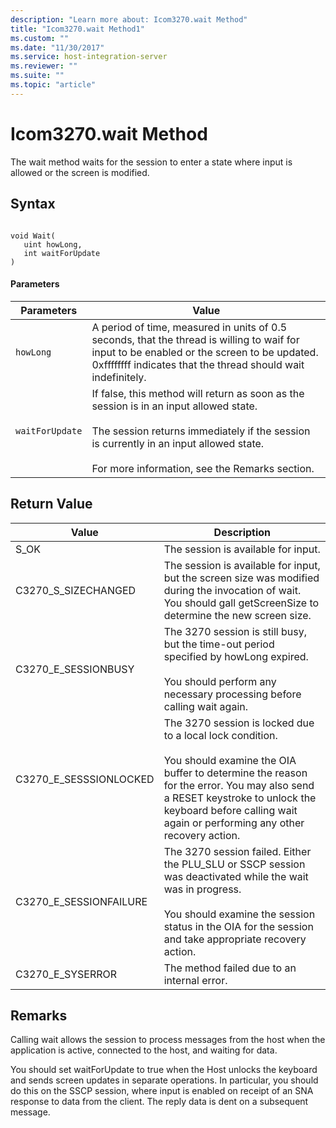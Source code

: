 ```yaml
---
description: "Learn more about: Icom3270.wait Method"
title: "Icom3270.wait Method1"
ms.custom: ""
ms.date: "11/30/2017"
ms.service: host-integration-server
ms.reviewer: ""
ms.suite: ""
ms.topic: "article"
---
```

# Icom3270.wait Method
The wait method waits for the session to enter a state where input is allowed or the screen is modified.  
  
## Syntax  
  
```  
  
void Wait(  
   uint howLong,  
   int waitForUpdate  
)  
```  
  
#### Parameters  
  
|Parameters|Value|  
|----------------|-----------|  
|`howLong`|A period of time, measured in units of 0.5 seconds, that the thread is willing to waif for input to be enabled or the screen to be updated. 0xffffffff indicates that the thread should wait indefinitely.|  
|`waitForUpdate`|If false, this method will return as soon as the session is in an input allowed state.<br /><br /> The session returns immediately if the session is currently in an input allowed state.<br /><br /> For more information, see the Remarks section.|  
  
## Return Value  
  
|Value|Description|  
|-----------|-----------------|  
|S_OK|The session is available for input.|  
|C3270_S_SIZECHANGED|The session is available for input, but the screen size was modified during the invocation of wait.  You should gall getScreenSize to determine the new screen size.|  
|C3270_E_SESSIONBUSY|The 3270 session is still busy, but the time-out period specified by howLong expired.<br /><br /> You should perform any necessary processing before calling wait again.|  
|C3270_E_SESSSIONLOCKED|The 3270 session is locked due to a local lock condition.<br /><br /> You should examine the OIA buffer to determine the reason for the error. You may also send a RESET keystroke to unlock the keyboard before calling wait again or performing any other recovery action.|  
|C3270_E_SESSIONFAILURE|The 3270 session failed. Either the PLU_SLU or SSCP session was deactivated while the wait was in progress.<br /><br /> You should examine the session status in the OIA for the session and take appropriate recovery action.|  
|C3270_E_SYSERROR|The method failed due to an internal error.|  
  
## Remarks  
 Calling wait allows the session to process messages from the host when the application is active, connected to the host, and waiting for data.  
  
 You should set waitForUpdate to true when the Host unlocks the keyboard and sends screen updates in separate operations. In particular, you should do this on the SSCP session, where input is enabled on receipt of an SNA response to data from the client. The reply data is dent on a subsequent message.
